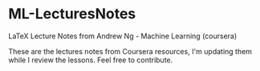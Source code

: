 # ML-LecturesNotes
LaTeX Lecture Notes from Andrew Ng - Machine Learning (coursera) 

These are the lectures notes from Coursera resources, I'm updating them while I review the lessons. 
Feel free to contribute.
